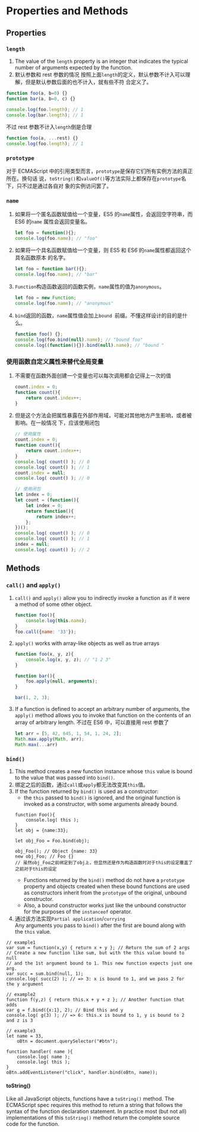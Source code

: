 # Properties and Methods


## Properties
### `length`
1. The value of the `length` property is an integer that indicates the typical
number of arguments expected by the function.
2. 默认参数和 rest 参数的情况
按照上面`length`的定义，默认参数不计入可以理解，但是默认参数后面的也不计入，就有些不符
合定义了。
```js
function foo(a, b=0) {}
function bar(a, b=0, c) {}

console.log(foo.length); // 1
console.log(bar.length); // 1
```
不过 rest 参数不计入`length`倒是合理
```js
function foo(a, ...rest) {}
console.log(foo.length); // 1
```

### `prototype`
对于 ECMAScript 中的引用类型而言，`prototype`是保存它们所有实例方法的真正所在。换句话
说，`toString()`和`valueOf()`等方法实际上都保存在`prototype`名下，只不过是通过各自对
象的实例访问罢了。

### `name`
1. 如果将一个匿名函数赋值给一个变量，ES5 的`name`属性，会返回空字符串，而 ES6 的`name`
属性会返回变量名。
    ```js
    let foo = function(){};
    console.log(foo.name); // "foo"
    ```
2. 如果将一个具名函数赋值给一个变量，则 ES5 和 ES6 的`name`属性都返回这个具名函数原本
的名字。
    ```js
    let foo = function bar(){};
    console.log(foo.name); // "bar"
    ```
3. `Function`构造函数返回的函数实例，`name`属性的值为`anonymous`。
    ```js
    let foo = new Function;
    console.log(foo.name); // "anonymous"
    ```
4. `bind`返回的函数，`name`属性值会加上`bound `前缀。不懂这样设计的目的是什么。
    ```js
    function foo() {};
    console.log(foo.bind(null).name); // "bound foo"
    console.log((function(){}).bind(null).name); // "bound "
    ```

### 使用函数自定义属性来替代全局变量
1. 不需要在函数外面创建一个变量也可以每次调用都会记得上一次的值
    ```js
    count.index = 0;
    function count(){
    	return count.index++;
    }
    ```
2. 但是这个方法会把属性暴露在外部作用域，可能对其他地方产生影响，或者被影响。在一般情况
下，应该使用闭包
    ```js
    // 使用属性
    count.index = 0;
    function count(){
    	return count.index++;
    }
    console.log( count() ); // 0
    console.log( count() ); // 1
    count.index = null;
    console.log( count() ); // 0
    ```
    ```js
    // 使用闭包
    let index = 0;
    let count = (function(){
    	let index = 0;
    	return function(){
    		return index++;
    	};
    })();
    console.log( count() ); // 0
    console.log( count() ); // 1
    index = null;
    console.log( count() ); // 2
    ```


## Methods
### `call()` and `apply()`
1. `call()` and `apply()` allow you to indirectly invoke a function as if it
were a method of some other object.
    ```js
    function foo(){
        console.log(this.name);
    }
    foo.call({name: '33'});
    ```
2. `apply()` works with array-like objects as well as true arrays
    ```js
    function foo(x, y, z){
        console.log(x, y, z); // "1 2 3"
    }

    function bar(){
        foo.apply(null, arguments);
    }

    bar(1, 2, 3);
    ```
3. If a function is defined to accept an arbitrary number of arguments, the
`apply()` method allows you to invoke that function on the contents of an array
of arbitrary length. 不过在 ES6 中，可以直接用 rest 参数了
    ```js
    let arr = [5, 42, 645, 1, 54, 1, 24, 2];
    Math.max.apply(Math, arr);
    Math.max(...arr)
    ```

### `bind()`
1. This method creates a new function instance whose ```this``` value is bound to the value that was passed into ```bind()```.
2. 绑定之后的函数，通过`call`或`apply`都无法改变其`this`值。
2. If the function returned by ```bind()``` is used as a constructor:
    * the ```this``` passed to ```bind()``` is ignored, and the original function is invoked as a constructor, with some arguments already bound.
    ```
    function Foo(){
        console.log( this );
    }
    let obj = {name:33};

    let obj_Foo = Foo.bind(obj);

    obj_Foo(); // Object {name: 33}
    new obj_Foo; // Foo {}
    // 虽然obj_Foo之前绑定到了obj上，但显然还是作为构造函数时对于this的设定覆盖了之前对于this的设定
    ```
    * Functions returned by the ```bind()``` method do not have a ```prototype``` property and objects created when these bound functions are used as constructors inherit from the ```prototype``` of the original, unbound constructor.
    * Also, a bound constructor works just like the unbound constructor for the purposes of the ```instanceof``` operator.
3. 通过该方法实现```Partial application```/```currying```  
Any arguments you pass to ```bind()``` after the first are bound along with the ```this``` value.
```
// example1
var sum = function(x,y) { return x + y }; // Return the sum of 2 args
// Create a new function like sum, but with the this value bound to null
// and the 1st argument bound to 1. This new function expects just one arg.
var succ = sum.bind(null, 1);
console.log( succ(2) ); // => 3: x is bound to 1, and we pass 2 for the y argument
```
```
// example2
function f(y,z) { return this.x + y + z }; // Another function that adds
var g = f.bind({x:1}, 2); // Bind this and y
console.log( g(3) ); // => 6: this.x is bound to 1, y is bound to 2 and z is 3
```
```
// example3
let name = 33,
    oBtn = document.querySelector("#btn");

function handler( name ){
    console.log( name );
    console.log( this );
}
oBtn.addEventListener("click", handler.bind(oBtn, name));
```

#### toString()
Like all JavaScript objects, functions have a ```toString()``` method. The ECMAScript spec requires this method to return a string that follows the syntax of the function declaration statement. In practice most (but not all) implementations of this ```toString()``` method return the complete source code for the function.
